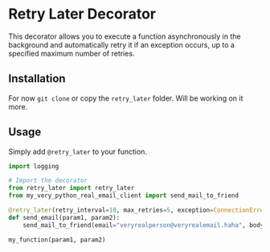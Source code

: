 # Retry Later Decorator

This decorator allows you to execute a function asynchronously in the background and automatically retry it if an exception occurs, up to a specified maximum number of retries.

## Installation

For now `git clone` or copy the `retry_later` folder. Will be working on it more.

## Usage

Simply add `@retry_later` to your function.

```python
import logging

# Import the decorator
from retry_later import retry_later
from my_very_python_real_email_client import send_mail_to_friend

@retry_later(retry_interval=10, max_retries=5, exception=ConnectionError)
def send_email(param1, param2):
    send_mail_to_friend(email="veryrealperson@veryrealemail.haha", body="hi!")

my_function(param1, param2)
